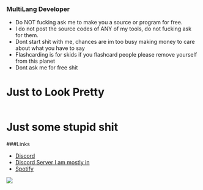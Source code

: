 <h3 id="multilang-developer">MultiLang Developer</h3>
<ul>
<li>Do NOT fucking ask me to make you a source or program for free.</li>
<li>I do not post the source codes of ANY of my tools, do not fucking ask for them.</li>
<li>Dont start shit with me, chances are im too busy making money to care about what you have to say</li>
<li>Flashcarding is for skids if you flashcard people please remove yourself from this planet</li>
<li>Dont ask me for free shit</li>
</ul>
<h1 id="just-to-look-pretty">Just to Look Pretty</h1>
<p><img src="https://cdn.discordapp.com/avatars/789607232143622165/a_19145352afb241f2159022e68896675c.gif" alt=""></p>
<h1 id="-just-some-stupid-shit-"><strong>Just some stupid shit</strong></h1>
<p>###Links</p>
<ul>
<li><a href="https://discord.com/users/789607232143622165" title="add me on discord">Discord</a></li>
<li><a href="https://discord.gg/32377hhUgk" title="join">Discord Server I am mostly in</a></li>
<li><a href="https://open.spotify.com/user/2g7wl5jelso6gnc31yfjhbvx7" title="listen to my playlists">Spotify</a></li>
</ul>
<img src="https://komarev.com/ghpvc/?username=internetkingpin&style=flat-square">
